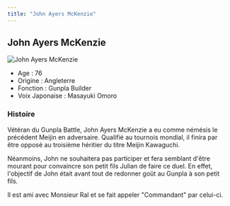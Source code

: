```yaml
---
title: "John Ayers McKenzie"
---
```


John Ayers McKenzie
-------------------


![John Ayers McKenzie](/images/stories/saga/gundambf/persos/john-ayers-mckenzie.png)


* Age : 76
* Origine : Angleterre
* Fonction : Gunpla Builder
* Voix Japonaise : Masayuki Omoro


### Histoire


Vétéran du Gunpla Battle, John Ayers McKenzie a eu comme némésis le précédent Meijin en adversaire. Qualifié au tournois mondial, il finira par être opposé au troisième héritier du titre Meijin Kawaguchi. 


  
Néanmoins, John ne souhaitera pas participer et fera semblant d'être mourant pour convaincre son petit fils Julian de faire ce duel. En effet, l'objectif de John était avant tout de redonner goût au Gunpla à son petit fils.


Il est ami avec Monsieur Ral et se fait appeler "Commandant" par celui-ci.


